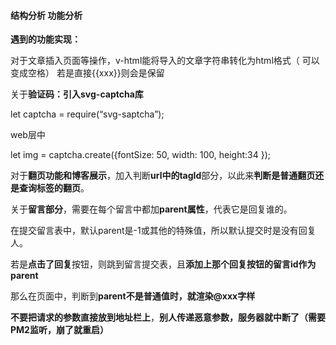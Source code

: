 #### 结构分析 功能分析



**遇到的功能实现：**

对于文章插入页面等操作，v-html能将导入的文章字符串转化为html格式（ 可以变成空格） 若是直接{{xxx}}则会是保留 

 

关于**验证码：引入svg-captcha库**

let captcha = require(“svg-saptcha”);

web层中

let img = captcha.create({fontSize: 50, width: 100, height:34 });

 

对于**翻页功能和博客展示**，加入判断**url中的tagId**部分，以此来**判断是普通翻页还是查询标签的翻页**。

 

关于**留言部分**，需要在每个留言中都加**parent属性**，代表它是回复谁的。

在提交留言表中，默认parent是-1或其他的特殊值，所以默认提交时是没有回复人。

若是**点击了回复**按钮，则跳到留言提交表，且**添加上那个回复按钮的留言id作为parent**

那么在页面中，判断到**parent不是普通值时，就渲染@xxx字样**



**不要把请求的参数直接放到地址栏上**，**别人传递恶意参数，服务器就中断了（需要PM2监听，崩了就重启）**